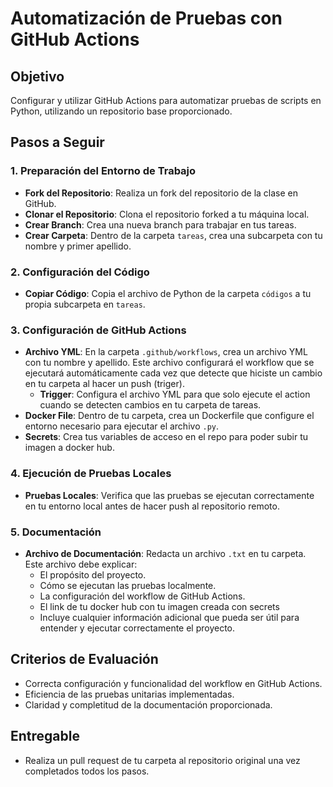# Automatización de Pruebas con GitHub Actions

## Objetivo
Configurar y utilizar GitHub Actions para automatizar pruebas de scripts en Python, utilizando un repositorio base proporcionado.

## Pasos a Seguir

### 1. Preparación del Entorno de Trabajo
- **Fork del Repositorio**: Realiza un fork del repositorio de la clase en GitHub.
- **Clonar el Repositorio**: Clona el repositorio forked a tu máquina local.
- **Crear Branch**: Crea una nueva branch para trabajar en tus tareas.
- **Crear Carpeta**: Dentro de la carpeta `tareas`, crea una subcarpeta con tu nombre y primer apellido.

### 2. Configuración del Código
- **Copiar Código**: Copia el archivo de Python de la carpeta `códigos` a tu propia subcarpeta en `tareas`.

### 3. Configuración de GitHub Actions
- **Archivo YML**: En la carpeta `.github/workflows`, crea un archivo YML con tu nombre y apellido. Este archivo configurará el workflow que se ejecutará automáticamente cada vez que detecte que hiciste un cambio en tu carpeta al hacer un push (triger).
  - **Trigger**: Configura el archivo YML para que solo ejecute el action cuando se detecten cambios en tu carpeta de tareas.
- **Docker File**: Dentro de tu carpeta, crea un Dockerfile que configure el entorno necesario para ejecutar el archivo `.py`.
- **Secrets**: Crea tus variables de acceso en el repo para poder subir tu imagen a docker hub.

### 4. Ejecución de Pruebas Locales
- **Pruebas Locales**: Verifica que las pruebas se ejecutan correctamente en tu entorno local antes de hacer push al repositorio remoto.

### 5. Documentación
- **Archivo de Documentación**: Redacta un archivo `.txt` en tu carpeta. Este archivo debe explicar:
  - El propósito del proyecto.
  - Cómo se ejecutan las pruebas localmente.
  - La configuración del workflow de GitHub Actions.
  - El link de tu docker hub con tu imagen creada con secrets
  - Incluye cualquier información adicional que pueda ser útil para entender y ejecutar correctamente el proyecto.

## Criterios de Evaluación
- Correcta configuración y funcionalidad del workflow en GitHub Actions.
- Eficiencia de las pruebas unitarias implementadas.
- Claridad y completitud de la documentación proporcionada.

## Entregable
- Realiza un pull request de tu carpeta al repositorio original una vez completados todos los pasos.

